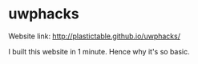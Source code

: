 # uwphacks

Website link:
http://plastictable.github.io/uwphacks/

I built this website in 1 minute. Hence why it's so basic.
